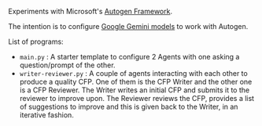 Experiments with Microsoft's [Autogen Framework](https://github.com/microsoft/autogen). 

The intention is to configure [Google Gemini models](https://ai.google.dev/gemini-api/docs/models/gemini) to work with Autogen.

List of programs:
- `main.py` : A starter template to configure 2 Agents with one asking a question/prompt of the other.
- `writer-reviewer.py` : A couple of agents interacting with each other to produce a quality CFP. One of them is the CFP Writer and the other one is a CFP Reviewer. The Writer writes an initial CFP and submits it to the reviewer to improve upon. The Reviewer reviews the CFP, provides a list of suggestions to improve and this is given back to the Writer, in an iterative fashion. 

